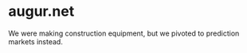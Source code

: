 augur.net
=========

We were making construction equipment, but we pivoted to prediction markets instead.
